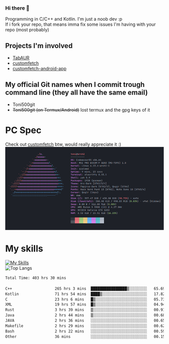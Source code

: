 ### Hi there 👋

Programming in C/C++ and Kotlin. I'm just a noob dev :p\
If i fork your repo, that means imma fix some issues I'm having with your repo (most probably)

## Projects I'm involved
 - [TabAUR](https://github.com/BurntRanch/TabAUR)
 - [customfetch](https://github.com/Toni500github/customfetch)
 - [customfetch-android-app](https://github.com/Toni500github/customfetch-android-app)

## My official Git names when I commit trough command line (they all have the same email)
* Toni500git
* ~~Toni500git (on Termux/Android)~~ lost termux and the gpg keys of it

# PC Spec
Check out [customfetch](https://github.com/Toni500github/customfetch) btw, would really appreciate it :)
![screenshot.png](https://github.com/Toni500github/customfetch/raw/main/screenshot.png)

# My skills
[![My Skills](https://skillicons.dev/icons?i=cpp,bash,kotlin,androidstudio,arch,linux&theme=light)](https://skillicons.dev)\
![Top Langs](https://github-readme-stats.vercel.app/api/top-langs/?username=Toni500github&layout=compact)

<!--START_SECTION:waka-->

```txt
Total Time: 403 hrs 30 mins

C++                   265 hrs 3 mins  ████████████████▒░░░░░░░░   65.69 %
Kotlin                71 hrs 54 mins  ████▒░░░░░░░░░░░░░░░░░░░░   17.82 %
C                     23 hrs 6 mins   █▒░░░░░░░░░░░░░░░░░░░░░░░   05.73 %
XML                   19 hrs 57 mins  █▒░░░░░░░░░░░░░░░░░░░░░░░   04.94 %
Rust                  3 hrs 39 mins   ▒░░░░░░░░░░░░░░░░░░░░░░░░   00.91 %
Java                  2 hrs 44 mins   ▒░░░░░░░░░░░░░░░░░░░░░░░░   00.68 %
JAVA                  2 hrs 36 mins   ░░░░░░░░░░░░░░░░░░░░░░░░░   00.65 %
Makefile              2 hrs 29 mins   ░░░░░░░░░░░░░░░░░░░░░░░░░   00.62 %
Bash                  2 hrs 22 mins   ░░░░░░░░░░░░░░░░░░░░░░░░░   00.59 %
Other                 36 mins         ░░░░░░░░░░░░░░░░░░░░░░░░░   00.15 %
```

<!--END_SECTION:waka-->
